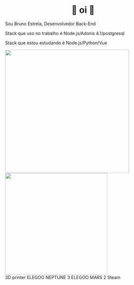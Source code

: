 <h1 align="center">👋 oi 👋</h1>

Sou Bruno Estrela, Desenvolvedor Back-End

Stack que uso no trabalho é Node.js/Adonis 4.1/postgresql 

Stack que estou estudando é Node.js/Python/Vue

<a href="https://github.com/anuraghazra/github-readme-stats">
  <img align="center" style="width: 400px;" src="https://github-readme-stats.vercel.app/api?username=BrunoSiqueiraEstrela&theme=dark&show_icons=true" />
</a>
<a href="https://github.com/anuraghazra/convoychat">
  <img align="center" style="width: 330px;" src="https://github-readme-stats.vercel.app/api/top-langs/?username=BrunoSiqueiraEstrela&theme=dark&layout=compact" />
</a>


<br>
  3D printer
  ELEGOO NEPTUNE 3
  ELEGOO MARS 2 
  Steam
<!--
**BrunoSiqueiraEstrela/BrunoSiqueiraEstrela** is a ✨ _special_ ✨ repository because its `README.md` (this file) appears on your GitHub profile.

Here are some ideas to get you started:

- 🔭 I’m currently working on ...
- 🌱 I’m currently learning ...
- 👯 I’m looking to collaborate on ...
- 🤔 I’m looking for help with ...
- 💬 Ask me about ...
- 📫 How to reach me: ...
- 😄 Pronouns: ...
- ⚡ Fun fact: ...
-->

